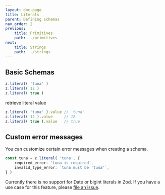 ```yaml
---
layout: doc-page
title: Literals
parent: Defining schemas
nav_order: 2
previous:
    title: Primitives
    path: ../primitives
next:
    title: Strings
    path: ../strings
---
```


## Basic Schemas
```ts
z.literal( 'tuna' )
z.literal( 12 )
z.literal( true )
```
retrieve literal value
```ts
z.literal( 'tuna' ).value // 'tuna'
z.literal( 12 ).value     // 12
z.literal( true ).value   // true
```

## Custom error messages
You can customize certain error messages when creating a schema.
```ts
const tuna = z.literal( 'tuna', {
    required_error: 'tuna is required',
    invalid_type_error: `tuna must be 'tuna'`,
} )
```

Currently there is no support for Date or bigint literals in Zod. If you have a use case for this feature, please [file an issue](https://github.com/colinhacks/zod/issues).